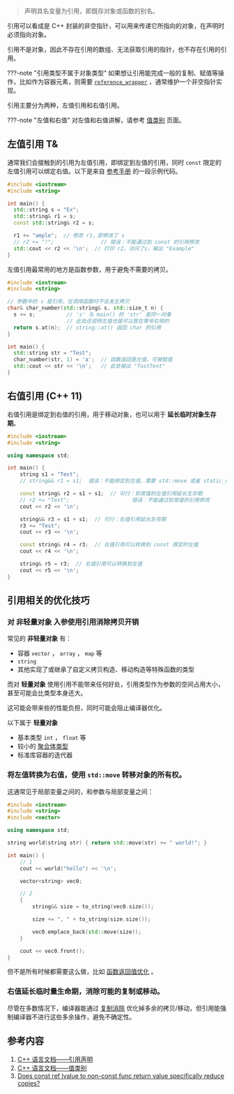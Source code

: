 > 声明具名变量为引用，即既存对象或函数的别名。

引用可以看成是 C++ 封装的非空指针，可以用来传递它所指向的对象，在声明时必须指向对象。

引用不是对象，因此不存在引用的数组、无法获取引用的指针，也不存在引用的引用。

???-note "引用类型不属于对象类型"
    如果想让引用能完成一般的复制、赋值等操作，比如作为容器元素，则需要 [`reference_wrapper`](https://zh.cppreference.com/w/cpp/utility/functional/reference_wrapper) ，通常维护一个非空指针实现。

引用主要分为两种，左值引用和右值引用。

???-note "左值和右值"
    对左值和右值讲解，请参考 [值类别](./value-category.md) 页面。
    
## 左值引用 T&

通常我们会接触到的引用为左值引用，即绑定到左值的引用，同时 `const` 限定的左值引用可以绑定右值。以下是来自 [参考手册](https://zh.cppreference.com/w/cpp/language/reference) 的一段示例代码。

```cpp
#include <iostream>
#include <string>

int main() {
  std::string s = "Ex";
  std::string& r1 = s;
  const std::string& r2 = s;

  r1 += "ample";  // 修改 r1，即修改了 s
  // r2 += "!";               // 错误：不能通过到 const 的引用修改
  std::cout << r2 << '\n';  // 打印 r2，访问了s，输出 "Example"
}
```

左值引用最常用的地方是函数参数，用于避免不需要的拷贝。

```cpp
#include <iostream>
#include <string>

// 参数中的 s 是引用，在调用函数时不会发生拷贝
char& char_number(std::string& s, std::size_t n) {
  s += s;          // 's' 与 main() 的 'str' 是同一对象
                   // 此处还说明左值也是可以放在等号右侧的
  return s.at(n);  // string::at() 返回 char 的引用
}

int main() {
  std::string str = "Test";
  char_number(str, 1) = 'a';  // 函数返回是左值，可被赋值
  std::cout << str << '\n';   // 此处输出 "TastTest"
}
```

## 右值引用 (C++ 11)

右值引用是绑定到右值的引用，用于移动对象，也可以用于 **延长临时对象生存期**。

```cpp
#include <iostream>
#include <string>

using namespace std;

int main() {
    string s1 = "Test";
    // string&& r1 = s1;  错误：不能绑定到左值，需要 std::move 或者 static_cast

    const string& r2 = s1 + s1;  // 可行：到常值的左值引用延长生存期
    // r2 += "Test";                    错误：不能通过到常值的引用修改
    cout << r2 << '\n';

    string&& r3 = s1 + s1;  // 可行：右值引用延长生存期
    r3 += "Test";
    cout << r3 << '\n';

    const string& r4 = r3;  // 右值引用可以转换到 const 限定的左值
    cout << r4 << '\n';

    string& r5 = r3;  // 右值引用可以转换到左值
    cout << r5 << '\n';
}
```

## 引用相关的优化技巧

###  对 **非轻量对象** 入参使用引用消除拷贝开销

常见的 **非轻量对象** 有：

- 容器 `vector` ， `array` ， `map` 等
- `string`
- 其他实现了或继承了自定义拷贝构造、移动构造等特殊函数的类型  

而对 **轻量对象** 使用引用不能带来任何好处，引用类型作为参数的空间占用大小，甚至可能会比类型本身还大。

这可能会带来些的性能负担，同时可能会阻止编译器优化。

以下属于 **轻量对象**

- 基本类型 `int` ， `float` 等
- 较小的 [聚合体类型](https://zh.cppreference.com/w/cpp/language/aggregate_initialization)
- 标准库容器的迭代器

###  将左值转换为右值，使用 `std::move` 转移对象的所有权。

这通常见于局部变量之间的，和参数与局部变量之间：

```cpp
#include <iostream>
#include <string>
#include <vector>

using namespace std;

string world(string str) { return std::move(str) += " world!"; }

int main() {
    // 1
    cout << world("hello") << '\n';

    vector<string> vec0;

    // 2
    {
        string&& size = to_string(vec0.size());

        size += ", " + to_string(size.size());

        vec0.emplace_back(std::move(size));
    }

    cout << vec0.front();
}
```

但不是所有时候都需要这么做，比如 [函数返回值优化](./value-category.md#常见误区) 。

### 右值延长临时量生命期，消除可能的复制或移动。

尽管在多数情况下，编译器能通过 [复制消除](./value-category.md#复制消除) 优化掉多余的拷贝/移动，但引用能强制编译器不进行这些多余操作，避免不确定性。

## 参考内容

1.  [C++ 语言文档——引用声明](https://zh.cppreference.com/w/cpp/language/reference)
2.  [C++ 语言文档——值类别](https://zh.cppreference.com/w/cpp/language/value_category)
3.  [Does const ref lvalue to non-const func return value specifically reduce copies?](https://stackoverflow.com/questions/38909228/does-const-ref-lvalue-to-non-const-func-return-value-specifically-reduce-copies)
